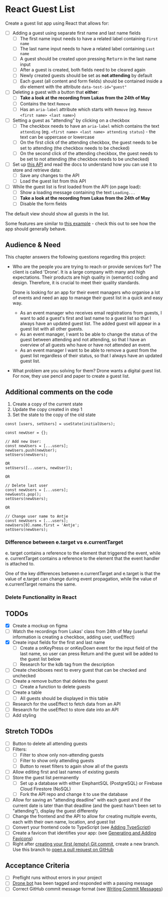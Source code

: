 # React Guest List

Create a guest list app using React that allows for:

- [ ] Adding a guest using separate first name and last name fields
  - [ ] The first name input needs to have a related label containing `First name`
  - [ ] The last name input needs to have a related label containing `Last name`
  - [ ] A guest should be created upon pressing <kbd>Return</kbd> in the last name input
  - [ ] After a guest is created, both fields need to be cleared again
  - [ ] Newly created guests should be set as **not attending** by default
  - [ ] Each guest (all content and form fields) should be contained inside a div element with the attribute `data-test-id="guest"`
- [ ] Deleting a guest with a button that **either**:
  - [ ] **Take a look at the recording from Lukas from the 24th of May**
  - [ ] Contains the text `Remove`
  - [ ] Has an `aria-label` attribute which starts with `Remove` (eg. `Remove <first name> <last name>`)
- [ ] Setting a guest as "attending" by clicking on a checkbox
  - [ ] The checkbox needs to have an `aria-label` which contains the text `attending` (eg. `<first name> <last name> attending status`) - the text can be uppercase or lowercase
  - [ ] On the first click of the attending checkbox, the guest needs to be set to attending (the checkbox needs to be checked)
  - [ ] On the second click of the attending checkbox, the guest needs to be set to not attending (the checkbox needs to be unchecked)
- [ ] Set up [this API](https://github.com/upleveled/express-guest-list-api-memory-data-store) and read the docs to understand how you can use it to store and retrieve data:
  - [ ] Save any changes to the API
  - [ ] Load the guest list from this API
- [ ] While the guest list is first loaded from the API (on page load):
  - [ ] Show a loading message containing the text `Loading...`
  - [ ] **Take a look at the recording from Lukas from the 24th of May**
  - [ ] Disable the form fields

The default view should show all guests in the list.

Some features are similar to [this example](https://todomvc.com/examples/react/dist/) - check this out to see how the app should generally behave.

## Audience & Need

This chapter answers the following questions regarding this project:

- Who are the people you are trying to reach or provide services for?
  The client is called 'Drone'. It is a large company with many and high expectations. Their products are high quality in (semantic) coding and design. Therefore, it is crucial to meet their quality standards.

  Drone is looking for an app for their event managers who organise a lot of events and need an app to manage their guest list in a quick and easy way.

  - As an event manager who receives email registrations from guests, I want to add a guest's first and last name to a guest list so that I always have an updated guest list. The added guest will appear in a guest list with all other guests.
  - As an event manager, I want to be able to change the status of the guest between attending and not attending, so that I have an overview of all guests who have or have not attended an event.
  - As an event manager I want to be able to remove a guest from the guest list regardless of their status, so that I always have an updated guest list.

- What problem are you solving for them?
  Drone wants a digital guest list. For now, they use pencil and paper to create a guest list.

## Additional comments on the code

1. Create a copy of the current state
2. Update the copy created in step 1
3. Set the state to the copy of the old state

```
const [users, setUsers] = useState(initialUsers);

const newUser = {};

// Add new User:
const newUsers = [...users];
newUsers.push(newUser);
setUsers(newUsers);

OR
setUsers([...users, newUser]);

OR

// Delete last user
const newUsers = [...users];
newGuests.pop();
setUsers(newUsers);

OR

// Change user name to Antje
const newUsers = [...users];
newUsers[0].name.first = 'Antje';
setUsers(newUsers);
```

### Difference between e.target vs e.currentTarget

e. target contains a reference to the element that triggered the event, while e. currentTarget contains a reference to the element that the event handler is attached to.

One of the key differences between e.currentTarget and e.target is that the value of e.target can change during event propagation, while the value of e.currentTarget remains the same.

### Delete Functionality in React

## TODOs

- [x] Create a mockup on figma
- [ ] Watch the recordings from Lukas' class from 24th of May (useful information is creating a checkbox, adding user, useEffect)
- [x] Create input fields for the first and last name
  - [ ] Create a onKeyPress or onKeyDown event for the input field of the last name, so user can press <kdb>Return</kdb> and the guest will be added to the guest list below
  - [ ] Research for the kdb tag from the description
- [ ] Create checkboxes next to every guest that can be checked and unchecked
- [ ] Create a remove button that deletes the guest
  - [ ] Create a function to delete guests
- [ ] Create a table
  - [ ] All guests should be displayed in this table
- [ ] Research for the useEffect to fetch data from an API
- [ ] Research for the useEffect to store date into an API
- [ ] Add styling

## Stretch TODOs

- [ ] Button to delete all attending guests
- [ ] Filters:
  - [ ] Filter to show only non-attending guests
  - [ ] Filter to show only attending guests
  - [ ] Button to reset filters to again show all of the guests
- [ ] Allow editing first and last names of existing guests
- [ ] Store the guest list permanently
  - [ ] Set up a database with either ElephantSQL (PostgreSQL) or Firebase Cloud Firestore (NoSQL)
  - [ ] Fork the API repo and change it to use the database
- [ ] Allow for saving an "attending deadline" with each guest and if the current date is later than that deadline (and the guest hasn't been set to "attending"), display the guest differently
- [ ] Change the frontend and the API to allow for creating multiple events, each with their own name, location, and guest list
- [ ] Convert your frontend code to TypeScript (see [Adding TypeScript](https://create-react-app.dev/docs/adding-typescript/))
- [ ] Create a favicon that identifies your app: (see [Generating and Adding Favicons](https://learn.upleveled.io/pern-extensive-immersive/modules/cheatsheet-design-ux/#generating-and-adding-favicons))
- [ ] Right after [creating your first (empty) Git commit](https://learn.upleveled.io/pern-extensive-immersive/modules/cheatsheet-command-line/#5-create-and-push-an-initial-commit), create a new branch. Use this branch to [open a pull request on GitHub](https://learn.upleveled.io/pern-extensive-immersive/modules/cheatsheet-git-github/#opening-pull-requests)

## Acceptance Criteria

- [ ] Preflight runs without errors in your project
- [ ] [Drone bot](https://learn.upleveled.io/pern-extensive-immersive/modules/cheatsheet-tasks/#upleveled-drone) has been tagged and responded with a passing message
- [ ] Correct GitHub commit message format (see [Writing Commit Messages](https://learn.upleveled.io/pern-extensive-immersive/modules/cheatsheet-git-github/#writing-commit-messages))

```

```
